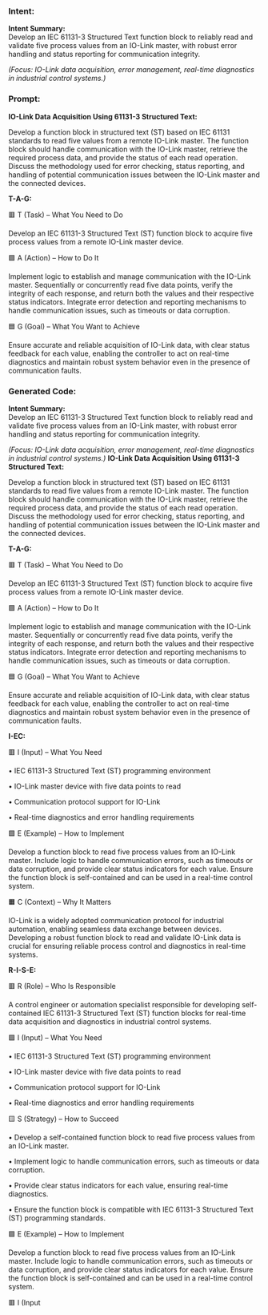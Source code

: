 ### Intent:
**Intent Summary:**  
Develop an IEC 61131-3 Structured Text function block to reliably read and validate five process values from an IO-Link master, with robust error handling and status reporting for communication integrity.  

*(Focus: IO-Link data acquisition, error management, real-time diagnostics in industrial control systems.)*

### Prompt:
**IO-Link Data Acquisition Using 61131-3 Structured Text:**

Develop a function block in structured text (ST) based on IEC 61131 standards to read five values from a remote IO-Link master. The function block should handle communication with the IO-Link master, retrieve the required process data, and provide the status of each read operation. Discuss the methodology used for error checking, status reporting, and handling of potential communication issues between the IO-Link master and the connected devices.

**T-A-G:**

🟥 T (Task) – What You Need to Do

Develop an IEC 61131-3 Structured Text (ST) function block to acquire five process values from a remote IO-Link master device.

🟩 A (Action) – How to Do It

Implement logic to establish and manage communication with the IO-Link master. Sequentially or concurrently read five data points, verify the integrity of each response, and return both the values and their respective status indicators. Integrate error detection and reporting mechanisms to handle communication issues, such as timeouts or data corruption.

🟦 G (Goal) – What You Want to Achieve

Ensure accurate and reliable acquisition of IO-Link data, with clear status feedback for each value, enabling the controller to act on real-time diagnostics and maintain robust system behavior even in the presence of communication faults.

### Generated Code:
**Intent Summary:**  
Develop an IEC 61131-3 Structured Text function block to reliably read and validate five process values from an IO-Link master, with robust error handling and status reporting for communication integrity.  

*(Focus: IO-Link data acquisition, error management, real-time diagnostics in industrial control systems.)*
**IO-Link Data Acquisition Using 61131-3 Structured Text:**

Develop a function block in structured text (ST) based on IEC 61131 standards to read five values from a remote IO-Link master. The function block should handle communication with the IO-Link master, retrieve the required process data, and provide the status of each read operation. Discuss the methodology used for error checking, status reporting, and handling of potential communication issues between the IO-Link master and the connected devices.

**T-A-G:**

🟥 T (Task) – What You Need to Do

Develop an IEC 61131-3 Structured Text (ST) function block to acquire five process values from a remote IO-Link master device.

🟩 A (Action) – How to Do It

Implement logic to establish and manage communication with the IO-Link master. Sequentially or concurrently read five data points, verify the integrity of each response, and return both the values and their respective status indicators. Integrate error detection and reporting mechanisms to handle communication issues, such as timeouts or data corruption.

🟦 G (Goal) – What You Want to Achieve

Ensure accurate and reliable acquisition of IO-Link data, with clear status feedback for each value, enabling the controller to act on real-time diagnostics and maintain robust system behavior even in the presence of communication faults.  

**I-EC:**

🟥 I (Input) – What You Need

•	IEC 61131-3 Structured Text (ST) programming environment

•	IO-Link master device with five data points to read

•	Communication protocol support for IO-Link

•	Real-time diagnostics and error handling requirements

🟩 E (Example) – How to Implement

Develop a function block to read five process values from an IO-Link master. Include logic to handle communication errors, such as timeouts or data corruption, and provide clear status indicators for each value. Ensure the function block is self-contained and can be used in a real-time control system.

🟧 C (Context) – Why It Matters

IO-Link is a widely adopted communication protocol for industrial automation, enabling seamless data exchange between devices. Developing a robust function block to read and validate IO-Link data is crucial for ensuring reliable process control and diagnostics in real-time systems.

**R-I-S-E:**

🟥 R (Role) – Who Is Responsible

A control engineer or automation specialist responsible for developing self-contained IEC 61131-3 Structured Text (ST) function blocks for real-time data acquisition and diagnostics in industrial control systems.

🟩 I (Input) – What You Need

•	IEC 61131-3 Structured Text (ST) programming environment

•	IO-Link master device with five data points to read

•	Communication protocol support for IO-Link

•	Real-time diagnostics and error handling requirements

🟨 S (Strategy) – How to Succeed

•	Develop a self-contained function block to read five process values from an IO-Link master.

•	Implement logic to handle communication errors, such as timeouts or data corruption.

•	Provide clear status indicators for each value, ensuring real-time diagnostics.

•	Ensure the function block is compatible with IEC 61131-3 Structured Text (ST) programming standards.

🟩 E (Example) – How to Implement

Develop a function block to read five process values from an IO-Link master. Include logic to handle communication errors, such as timeouts or data corruption, and provide clear status indicators for each value. Ensure the function block is self-contained and can be used in a real-time control system.

🟥 I (Input
